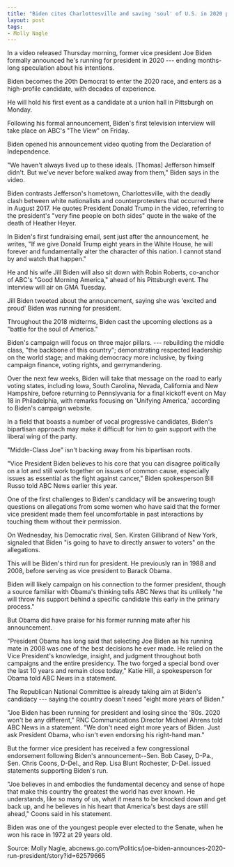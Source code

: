 ```yaml
---
title: "Biden cites Charlottesville and saving 'soul' of U.S. in 2020 presidential bid"
layout: post
tags:
- Molly Nagle
---
```


In a video released Thursday morning, former vice president Joe Biden formally announced he's running for president in 2020 --- ending months-long speculation about his intentions.

Biden becomes the 20th Democrat to enter the 2020 race, and enters as a high-profile candidate, with decades of experience.

He will hold his first event as a candidate at a union hall in Pittsburgh on Monday.

Following his formal announcement, Biden's first television interview will take place on ABC's "The View" on Friday.

Biden opened his announcement video quoting from the Declaration of Independence.

"We haven't always lived up to these ideals. [Thomas] Jefferson himself didn't. But we've never before walked away from them," Biden says in the video.

Biden contrasts Jefferson's hometown, Charlottesville, with the deadly clash between white nationalists and counterprotesters that occurred there in August 2017. He quotes President Donald Trump in the video, referring to the president's "very fine people on both sides" quote in the wake of the death of Heather Heyer.

In Biden's first fundraising email, sent just after the announcement, he writes, "If we give Donald Trump eight years in the White House, he will forever and fundamentally alter the character of this nation. I cannot stand by and watch that happen."

He and his wife Jill Biden will also sit down with Robin Roberts, co-anchor of ABC's "Good Morning America," ahead of his Pittsburgh event. The interview will air on GMA Tuesday.

Jill Biden tweeted about the announcement, saying she was 'excited and proud' Biden was running for president.

Throughout the 2018 midterms, Biden cast the upcoming elections as a "battle for the soul of America."

Biden's campaign will focus on three major pillars. --- rebuilding the middle class, "the backbone of this country"; demonstrating respected leadership on the world stage; and making democracy more inclusive, by fixing campaign finance, voting rights, and gerrymandering.

Over the next few weeks, Biden will take that message on the road to early voting states, including Iowa, South Carolina, Nevada, California and New Hampshire, before returning to Pennslyvania for a final kickoff event on May 18 in Philadelphia, with remarks focusing on 'Unifying America,' according to Biden's campaign website.

In a field that boasts a number of vocal progressive candidates, Biden's bipartisan approach may make it difficult for him to gain support with the liberal wing of the party.

"Middle-Class Joe" isn't backing away from his bipartisan roots.

"Vice President Biden believes to his core that you can disagree politically on a lot and still work together on issues of common cause, especially issues as essential as the fight against cancer," Biden spokesperson Bill Russo told ABC News earlier this year.

One of the first challenges to Biden's candidacy will be answering tough questions on allegations from some women who have said that the former vice president made them feel uncomfortable in past interactions by touching them without their permission.

On Wednesday, his Democratic rival, Sen. Kirsten Gillibrand of New York, signaled that Biden "is going to have to directly answer to voters" on the allegations.

This will be Biden's third run for president. He previously ran in 1988 and 2008, before serving as vice president to Barack Obama.

Biden will likely campaign on his connection to the former president, though a source familiar with Obama's thinking tells ABC News that its unlikely "he will throw his support behind a specific candidate this early in the primary process."

But Obama did have praise for his former running mate after his announcement.

"President Obama has long said that selecting Joe Biden as his running mate in 2008 was one of the best decisions he ever made. He relied on the Vice President's knowledge, insight, and judgment throughout both campaigns and the entire presidency. The two forged a special bond over the last 10 years and remain close today," Katie Hill, a spokesperson for Obama told ABC News in a statement.

The Republican National Committee is already taking aim at Biden's candidacy --- saying the country doesn't need "eight more years of Biden."

"Joe Biden has been running for president and losing since the '80s. 2020 won't be any different," RNC Communications Director Michael Ahrens told ABC News in a statement. "We don't need eight more years of Biden. Just ask President Obama, who isn't even endorsing his right-hand man."

But the former vice president has received a few congressional endorsement following Biden's announcement--Sen. Bob Casey, D-Pa., Sen. Chris Coons, D-Del., and Rep. Lisa Blunt Rochester, D-Del. issued statements supporting Biden's run.

"Joe believes in and embodies the fundamental decency and sense of hope that make this country the greatest the world has ever known. He understands, like so many of us, what it means to be knocked down and get back up, and he believes in his heart that America's best days are still ahead," Coons said in his statement.

Biden was one of the youngest people ever elected to the Senate, when he won his race in 1972 at 29 years old.

Source: Molly Nagle, abcnews.go.com/Politics/joe-biden-announces-2020-run-president/story?id=62579665
